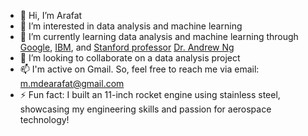- 👋 Hi, I’m Arafat
- 👀 I’m interested in data analysis and machine learning
- 🌱 I’m currently learning data analysis and machine learning through [Google](https://www.credly.com/badges/c6a8f0a0-6312-44ff-92d1-419fc29507f5/public_url), [IBM](https://www.coursera.org/professional-certificates/ibm-data-analyst), and [Stanford professor](https://www.coursera.org/specializations/machine-learning-introduction) [Dr. Andrew Ng](https://www.linkedin.com/in/andrewyng/)
- 💞️ I’m looking to collaborate on a data analysis project
- 📫 I'm active on Gmail. So, feel free to reach me via email: m.mdearafat@gmail.com
- ⚡ Fun fact: I built an 11-inch rocket engine using stainless steel, showcasing my engineering skills and passion for aerospace technology!

